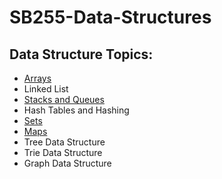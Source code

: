 # SB255-Data-Structures

<h2> Data Structure Topics:  </h2>

   * [Arrays](https://github.com/sb255/SB255-Arrays-DS)
   * Linked List
   * [Stacks and Queues](https://github.com/sb255/SB255-Stacks-Queues-DS)
   * Hash Tables and Hashing
   * [Sets](https://github.com/sb255/SB255-Sets-DS)
   * [Maps](https://github.com/sb255/SB255-Maps-DS)
   * Tree Data Structure
   * Trie Data Structure
   * Graph Data Structure

